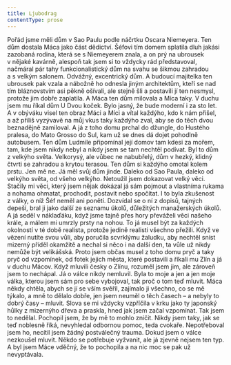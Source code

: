 ```yaml
---
title: Ljubodrag
contentType: prose
---
```


<section>

Pořád jsme měli dům v Sao Paulu podle náčrtku Oscara Niemeyera. Ten dům dostala Máca jako část dědictví. Šéfovi tím domem splatila dluh jakási zazobaná rodina, která se s Niemeyerem znala, a on prý na ubrousek v nějaké kavárně, alespoň tak jsem si to vždycky rád představoval, načmáral pár tahy funkcionalistický dům na svahu se šikmou zahradou a s velkým salonem. Odvážný, excentrický dům. A budoucí majitelka ten ubrousek pak vzala a nábožně ho odnesla jiným architektům, kteří se nad tím bláznovstvím asi pěkně ošívali, ale stejně šli a postavili jí ten nesmysl, protože jim dobře zaplatila. A Máca ten dům milovala a Míca taky. V duchu jsem mu říkal dům U Dvou koček. Bylo jasný, že bude moderní i za sto let. A v obýváku visel ten obraz Máci a Míci a vítal každýho, kdo k nám přišel, a až příliš vyzývavě na můj vkus taky každýho zval, aby se do těch dvou beznadějně zamiloval. A já z toho domu prchal do džungle, do Hustého pralesa, do Mato Grosso do Sul, kam už se dnes dá dojet pohodlně autobusem. Ten dům Ludmile připomínal její domov tam kdesi za mořem, tam, kde jsem nikdy nebyl a nikdy jsem se tam nechtěl podívat. Byl to dům z velkýho světa. Velkorysý, ale vůbec ne nabubřelý, dům v hezký, klidný čtvrti se zahradou a krytou terasou. Ten dům si každýho omotal kolem prstu. Jen mě ne. Já měl svůj dům jinde. Daleko od Sao Paula, daleko od velkýho světa, od všeho velkýho. Netoužil jsem dokazovat velký věci. Stačily mi věci, který jsem nějak dokázal já sám pojmout a vlastníma rukama a nohama ohmatat, prochodit, postavit nebo spočítat. I to byla zkušenost z války, o níž Šéf neměl ani ponětí. Dozvídal se o ní z dopisů, tajných depeší, bral ji jako další ze seznamu úkolů, důležitých manažerských úkolů. A já seděl v náklaďáku, když jsme tajně přes hory převáželi věci našeho krále, a málem mi umrzly prsty na nohou. To já musel být za každých okolností v té době realista, protože jedině realisti všechno přežili. Když ve vězení nutíte svou vůli, aby poručila scvrklýmu žaludku, aby nechtěl sníst mizerný příděl okamžitě a nechal si něco i na další den, ta vůle už nikdy nemůže být velikášská. Proto jsem občas musel z toho domu pryč a taky pryč od vzpomínek, od fotek jejich města, které postavili a říkali mu Zlín a já v duchu Mácov. Když mluvili česky o Zlínu, rozuměl jsem jim, ale zároveň jsem to nechápal. Já o válce nikdy nemluvil. Byla to moje a jen a jen moje válka, kterou jsem sám pro sebe vybojoval, tak proč o tom teď mluvit. Máca někdy chtěla, abych se jí se vším svěřil, zajímalo ji všechno, co se mě týkalo, a mně to dělalo dobře, jen jsem neuměl o těch časech – a nebyly to dobrý časy – mluvit. Slova se mi vždycky vzpříčila v krku jako ty japonský hůlky z mizernýho dřeva a praskla, hned jak jsem začal vzpomínat. Tak jsem to nedělal. Pochopil jsem, že by mě to mohlo zničit. Nikdy jsem taky, jak se teď noblesně říká, nevyhledal odbornou pomoc, teda cvokaře. Nepotřeboval jsem ho, necítil jsem žádný postválečný trauma. Dokud jsem o válce nezkoušel mluvit. Někdo se potřebuje vyžvanit, ale já zjevně nejsem ten typ. A byl jsem Máce vděčný, že to pochopila a na nic moc se pak už nevyptávala.

</section>

